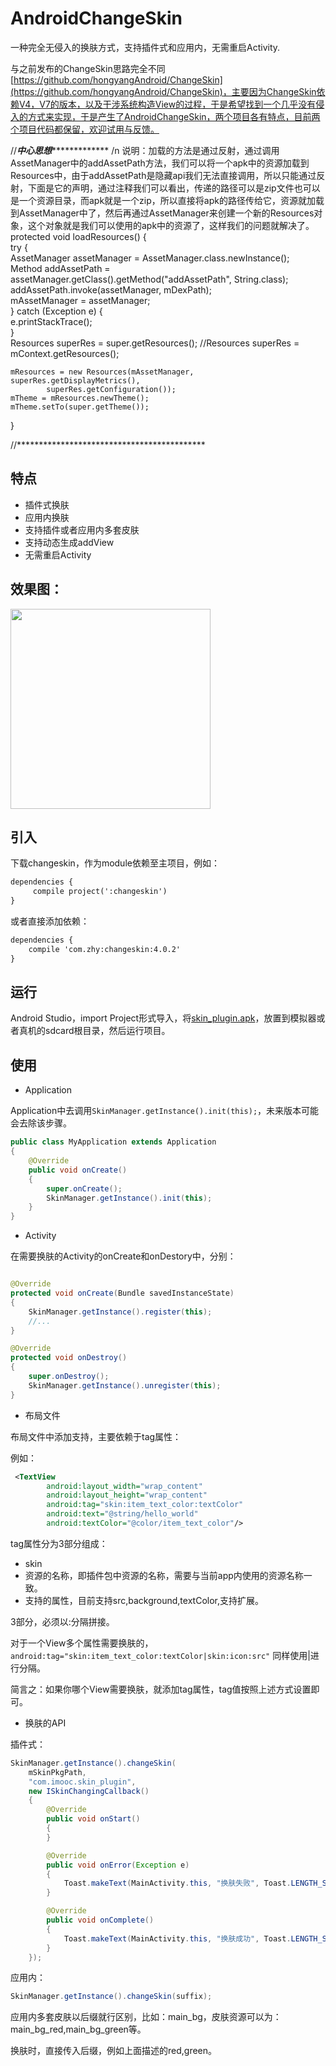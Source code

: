 # AndroidChangeSkin
一种完全无侵入的换肤方式，支持插件式和应用内，无需重启Activity.

与之前发布的ChangeSkin思路完全不同[https://github.com/hongyangAndroid/ChangeSkin](https://github.com/hongyangAndroid/ChangeSkin)，主要因为ChangeSkin依赖V4，V7的版本，以及干涉系统构造View的过程，于是希望找到一个几乎没有侵入的方式来实现，于是产生了AndroidChangeSkin，两个项目各有特点，目前两个项目代码都保留，欢迎试用与反馈。


//***************中心思想****************************
/n
说明：加载的方法是通过反射，通过调用AssetManager中的addAssetPath方法，我们可以将一个apk中的资源加载到Resources中，由于addAssetPath是隐藏api我们无法直接调用，所以只能通过反射，下面是它的声明，通过注释我们可以看出，传递的路径可以是zip文件也可以是一个资源目录，而apk就是一个zip，所以直接将apk的路径传给它，资源就加载到AssetManager中了，然后再通过AssetManager来创建一个新的Resources对象，这个对象就是我们可以使用的apk中的资源了，这样我们的问题就解决了。
protected void loadResources() {  
    try {  
        AssetManager assetManager = AssetManager.class.newInstance();  
        Method addAssetPath = assetManager.getClass().getMethod("addAssetPath", String.class);  
        addAssetPath.invoke(assetManager, mDexPath);  
        mAssetManager = assetManager;  
    } catch (Exception e) {  
        e.printStackTrace();  
    }  
    Resources superRes = super.getResources();
    //Resources superRes = mContext.getResources();

    mResources = new Resources(mAssetManager, superRes.getDisplayMetrics(),  
            superRes.getConfiguration());  
    mTheme = mResources.newTheme();  
    mTheme.setTo(super.getTheme());  
} 

//*******************************************


## 特点
* 插件式换肤
* 应用内换肤
* 支持插件或者应用内多套皮肤
* 支持动态生成addView
* 无需重启Activity




## 效果图：

<img src="changeskin_sc.gif" width="320px"/>

## 引入

下载changeskin，作为module依赖至主项目，例如：

```xml
dependencies {
     compile project(':changeskin')
}
```
或者直接添加依赖：

```xml
dependencies {
    compile 'com.zhy:changeskin:4.0.2'
}
```

## 运行

Android Studio，import Project形式导入，将[skin_plugin.apk](skin_plugin.apk)，放置到模拟器或者真机的sdcard根目录，然后运行项目。

## 使用

* Application

Application中去调用`SkinManager.getInstance().init(this);`，未来版本可能会去除该步骤。


```java
public class MyApplication extends Application
{
    @Override
    public void onCreate()
    {
        super.onCreate();
        SkinManager.getInstance().init(this);
    }
}

```

* Activity

在需要换肤的Activity的onCreate和onDestory中，分别：

```java

@Override
protected void onCreate(Bundle savedInstanceState)
{ 
    SkinManager.getInstance().register(this);
    //...
}

@Override
protected void onDestroy()
{
    super.onDestroy();
    SkinManager.getInstance().unregister(this);
}
```

* 布局文件

布局文件中添加支持，主要依赖于tag属性：

例如：

```xml
 <TextView
        android:layout_width="wrap_content"
        android:layout_height="wrap_content"
        android:tag="skin:item_text_color:textColor"
        android:text="@string/hello_world"
        android:textColor="@color/item_text_color"/>
```

tag属性分为3部分组成：
 
 * skin
 * 资源的名称，即插件包中资源的名称，需要与当前app内使用的资源名称一致。
 * 支持的属性，目前支持src,background,textColor,支持扩展。

3部分，必须以:分隔拼接。

对于一个View多个属性需要换肤的，`android:tag="skin:item_text_color:textColor|skin:icon:src"`
同样使用|进行分隔。

简言之：如果你哪个View需要换肤，就添加tag属性，tag值按照上述方式设置即可。


* 换肤的API

插件式：

```java
SkinManager.getInstance().changeSkin(
	mSkinPkgPath, 
	"com.imooc.skin_plugin", 
	new ISkinChangingCallback()
    {
        @Override
        public void onStart()
        {
        }

        @Override
        public void onError(Exception e)
        {
            Toast.makeText(MainActivity.this, "换肤失败", Toast.LENGTH_SHORT).show();
        }

        @Override
        public void onComplete()
        {
            Toast.makeText(MainActivity.this, "换肤成功", Toast.LENGTH_SHORT).show();
        }
    });
```

应用内：

```java
SkinManager.getInstance().changeSkin(suffix);
```
应用内多套皮肤以后缀就行区别，比如：main\_bg，皮肤资源可以为：main\_bg\_red,main\_bg\_green等。

换肤时，直接传入后缀，例如上面描述的red,green。





 

